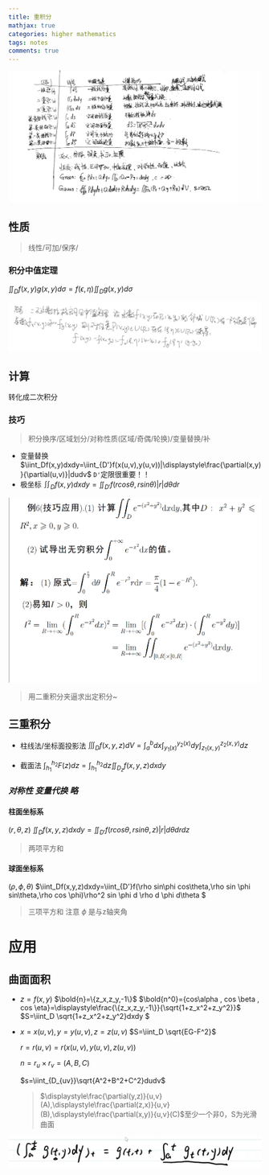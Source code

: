 ```yaml
---
title: 重积分
mathjax: true
categories: higher mathematics
tags: notes
comments: true
---
```


![](2022-05-30-09-15-50.png)
## 性质
>线性/可加/保序/

### 积分中值定理

$\iint_Df(x,y)g(x,y)d\sigma=f(\epsilon,\eta)\iint_Dg(x,y)d\sigma$

![](2022-04-08-15-04-58.png)

## 计算

转化成二次积分

### 技巧

>积分换序/区域划分/对称性质(区域/奇偶/轮换)/变量替换/补

* 变量替换
  $\iint_Df(x,y)dxdy=\iint_{D'}f(x(u,v),y(u,v))|\displaystyle\frac{\partial(x,y)}{\partial(u,v)}|dudv$
  `D'`定限很重要！！
* 极坐标
    $\iint_Df(x,y)dxdy=\iint_{D'}f(r cos\theta,r sin\theta)|r|d\theta dr$

![](2022-03-28-08-17-23.png)
> 用二重积分夹逼求出定积分~

## 三重积分
* 柱线法/坐标面投影法
  $\iiint_Df(x,y,z)dV=\int_a^bdx\int_{y_1(x)}^{y_2(x)}dy\int_{z_1(x,y)}^{z_2(x,y)}dz$

* 截面法
  $\int_{h_1}^{h_2}F(z)dz=\int_{h_1}^{h_2}dz\iint_{D_z}f(x,y,z)dxdy$

### *对称性 变量代换 略*
#### 柱面坐标系
$(r,\theta,z)$
  $\iint_Df(x,y,z)dxdy=\iint_{D'}f(r cos\theta,r sin\theta,z)|r|d\theta dr dz$

> 两项平方和
#### 球面坐标系
$(\rho,\phi,\theta)$
  $\iint_Df(x,y,z)dxdy=\iint_{D'}f(\rho sin\phi cos\theta,\rho sin \phi sin\theta,\rho cos \phi)\rho^2 sin \phi d \rho d \phi d\theta $

> 三项平方和
> 注意 $\phi$ 是与z轴夹角

# 应用
## 曲面面积
* $z=f(x,y)$
$\bold{n}=\{z_x,z_y,-1\}$
$\bold{n^0}={cos\alpha , cos \beta , cos \eta}=\displaystyle\frac{\{z_x,z_y,-1\}}{\sqrt{1+z_x^2+z_y^2}}$
$S=\iint_D \sqrt{1+z_x^2+z_y^2}dxdy $

* $x=x(u,v),y=y(u,v),z=z(u,v)$
  $S=\iint_D \sqrt{EG-F^2}$

  $r=r(u,v)=r(x(u,v),y(u,v),z(u,v))$

  $n=r_u \times r_v=(A,B,C)$

  $s=\iint_{D_{uv}}\sqrt{A^2+B^2+C^2}dudv$
  
  > $\displaystyle\frac{\partial(y,z)}{u,v}(A),\displaystyle\frac{\partial(z,x)}{u,v}(B),\displaystyle\frac{\partial(x,y)}{u,v}(C)$至少一个非0，S为光滑曲面

![](2022-04-11-08-10-46.png)
<script type="text/javascript" src="http://cdn.mathjax.org/mathjax/latest/MathJax.js?config=TeX-AMS-MML_HTMLorMML"></script>
<script type="text/x-mathjax-config">
  MathJax.Hub.Config({ tex2jax: {inlineMath: [['$', '$']]}, messageStyle: "none" });
</script>